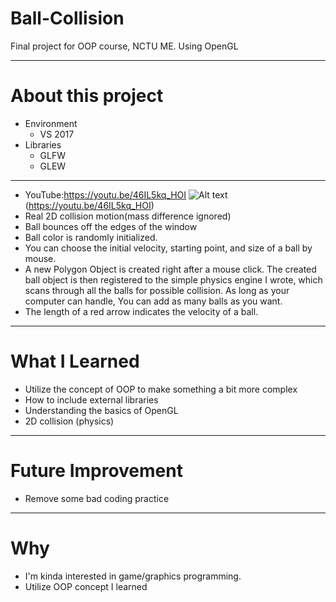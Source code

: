 # Ball-Collision
Final project for OOP course, NCTU ME.
Using OpenGL
******
# About this project
  
- Environment
     - VS 2017
- Libraries
     - GLFW
     - GLEW

******

- YouTube:https://youtu.be/46IL5kq_HOI
![Alt text](https://github.com/Sciencethebird/Collision/blob/master/collision_demo_1.PNG)(https://youtu.be/46IL5kq_HOI)
- Real 2D collision motion(mass difference ignored)
- Ball bounces off the edges of the window
- Ball color is randomly initialized.
- You can choose the initial velocity, starting point, and size of a ball by mouse.
- A new Polygon Object is created right after a mouse click. The created ball object is then registered to the simple physics engine I wrote, which scans through all the balls for possible collision. As long as your computer can handle, You can add as many balls as you want.
- The length of a red arrow indicates the velocity of a ball.

****
# What I Learned 
- Utilize the concept of OOP to make something a bit more complex
- How to include external libraries
- Understanding the basics of OpenGL
- 2D collision (physics)

****
# Future Improvement
- Remove some bad coding practice
****
# Why
- I'm kinda interested in game/graphics programming. 
- Utilize OOP concept I learned
